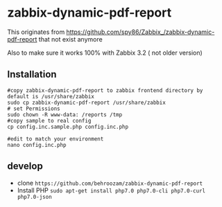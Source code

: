 zabbix-dynamic-pdf-report
=========================


This originates from https://github.com/spy86/Zabbix_/zabbix-dynamic-pdf-report that not exist anymore

Also to make sure it works 100% with Zabbix 3.2 ( not older version)


Installation
------------
```
#copy zabbix-dynamic-pdf-report to zabbix frontend directory by default is /usr/share/zabbix
sudo cp zabbix-dynamic-pdf-report /usr/share/zabbix
# set Permissions
sudo chown -R www-data: /reports /tmp
#copy sample to real config
cp config.inc.sample.php config.inc.php

#edit to match your environment
nano config.inc.php

```


develop
-------

* clone `https://github.com/behroozam/zabbix-dynamic-pdf-report`
* Install PHP `sudo apt-get install php7.0 php7.0-cli php7.0-curl php7.0-json`
